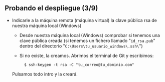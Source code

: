 ## Probando el despliegue (3/9) ##

- Indicarle a la máquina remota (máquina virtual) la clave pública rsa de nuestra máquina local (Windows)

    - Desde nuestra máquina local (Windows) comprobar si tenemos una clave pública creada (si tenemos un fichero llamado "`id_rsa.pub`" dentro del directorio "`C:\Users\tu_usuario_windows\.ssh\`")

    - Si no existe, la creamos. Abrimos el terminal de Git y escribimos:

            $ ssh-keygen -t rsa -C "tu_correo@tu_dominio.com"

    Pulsamos todo intro y la creará.